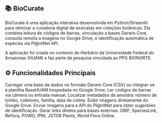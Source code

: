 ## 📚 BioCurate
BioCurate é uma aplicação interativa desenvolvida em Python/Streamlit para otimizar a curadoria digital de exsicatas em coleções botânicas.
Ela combina leitura de códigos de barras, vinculação a bases Darwin Core, consulta remota a imagens no Google Drive, e identificação automática de espécies via Pl@ntNet API.

A aplicação foi criada no contexto do Herbário da Universidade Federal do Amazonas (HUAM) e faz parte de pesquisa vinculada ao PPG BIONORTE.

## ⚙️ Funcionalidades Principais
Carregar uma base de dados no formato Darwin Core (CSV) ou integrar-se à planilha BaseHUAM hospedada no Google Drive.
Ler códigos de barras via câmera ou entrada manual.
Localizar metadados da amostra: número de tombo, coletores, família, data de coleta.
Exibir imagens diretamente do Google Drive.
Enviar imagens para a API do Pl@ntNet para obter sugestões de identificação.
Gerar links diretos para bases externas: GBIF, SpeciesLink, Reflora, POWO, IPNI, JSTOR Plants, World Flora Online.

